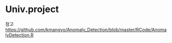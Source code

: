 # Univ.project
참고
https://github.com/kmangyo/Anomaly_Detection/blob/master/RCode/AnomalyDetection.R

